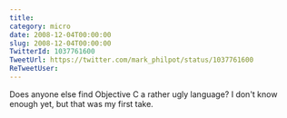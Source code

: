 ```yaml
---
title: 
category: micro
date: 2008-12-04T00:00:00
slug: 2008-12-04T00:00:00
TwitterId: 1037761600
TweetUrl: https://twitter.com/mark_philpot/status/1037761600
ReTweetUser: 
---
```


Does anyone else find Objective C a rather ugly language?  I don't know enough yet, but that was my first take.